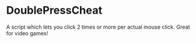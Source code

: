 # DoublePressCheat
A script which lets you click 2 times or more per actual mouse click. Great for video games!
